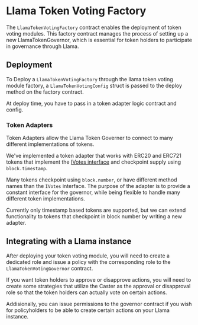 # Llama Token Voting Factory

The `LlamaTokenVotingFactory` contract enables the deployment of token voting modules. This factory contract manages the process of setting up a new LlamaTokenGovernor, which is essential for token holders to participate in governance through Llama.

## Deployment

To Deploy a `LlamaTokenVotingFactory` through the llama token voting module factory, a `LlamaTokenVotingConfig` struct is passed to the deploy method on the factory contract. 

At deploy time, you have to pass in a token adapter logic contract and config.

### Token Adapters

Token Adapters allow the Llama Token Governer to connect to many different implementations of tokens.

We've implemented a token adapter that works with ERC20 and ERC721 tokens that implement the [IVotes interface](https://github.com/OpenZeppelin/openzeppelin-contracts/blob/master/contracts/governance/utils/IVotes.sol) and checkpoint supply using `block.timestamp`.

Many tokens checkpoint using `block.number`, or have different method names than the `IVotes` interface. The purpose of the adapter is to provide a constant interface for the governor, while being flexible to handle many different token implementations.

Currently only timestamp based tokens are supported, but we can extend functionality to tokens that checkpoint in block number by writing a new adapter.



## Integrating with a Llama instance

After deploying your token voting module, you will need to create a dedicated role and issue a policy with the corresponding role to the `LlamaTokenVotingGovernor` contract.

If you want token holders to approve or disapprove actions, you will need to create some strategies that utilize the Caster as the approval or disapproval role so that the token holders can actually vote on certain actions.

Addisionally, you can issue permissions to the governor contract if you wish for policyholders to be able to create certain actions on your Llama instance.
